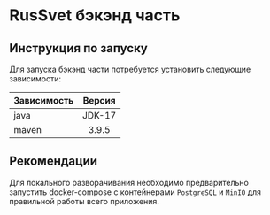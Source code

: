 # RusSvet бэкэнд часть


## Инструкция по запуску

Для запуска бэкэнд части потребуется установить следующие зависимости:

| Зависимость | Версия | 
| :---         |     :---:      |
| java    | JDK-17      |
| maven  | 3.9.5     |

## Рекомендации
Для локального разворачивания необходимо предварительно запустить docker-compose с контейнерами `PostgreSQL` и `MinIO` для правильной работы всего приложения.
